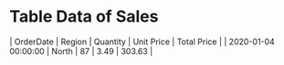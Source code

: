 # Table Data of Sales
| OrderDate | Region | Quantity | Unit Price | Total Price |
| 2020-01-04 00:00:00 | North | 87 | 3.49 | 303.63 | 
